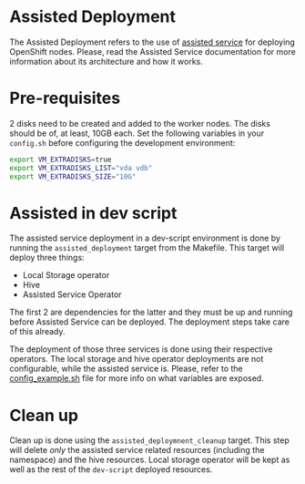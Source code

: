 Assisted Deployment
==

The Assisted Deployment refers to the use of [assisted
service](https://github.com/openshift/assisted-service/) for deploying OpenShift nodes. Please, read
the Assisted Service documentation for more information about its architecture and how it works.

Pre-requisites
==

2 disks need to be created and added to the worker nodes. The disks should be
of, at least, 10GB each. Set the following variables in your `config.sh`
before configuring the development environment:

```bash
export VM_EXTRADISKS=true
export VM_EXTRADISKS_LIST="vda vdb"
export VM_EXTRADISKS_SIZE="10G"
```

Assisted in dev script
==

The assisted service deployment in a dev-script environment is done by running the
`assisted_deployment` target from the Makefile. This target will deploy three things:

- Local Storage operator
- Hive
- Assisted Service Operator


The first 2 are dependencies for the latter and they must be up and running before Assisted Service
can be deployed. The deployment steps take care of this already.

The deployment of those three services is done using their respective operators. The local storage
and hive operator deployments are not configurable, while the assisted service is. Please, refer to
the [config_example.sh](https://github.com/openshift-metal3/dev-scripts/blob/master/config_example.sh)
file for more info on what variables are exposed.


Clean up
==

Clean up is done using the `assisted_deploymnent_cleanup` target. This step will delete *only* the
assisted service related resources (including the namespace) and the hive resources. Local storage
operator will be kept as well as the rest of the `dev-script` deployed resources.

